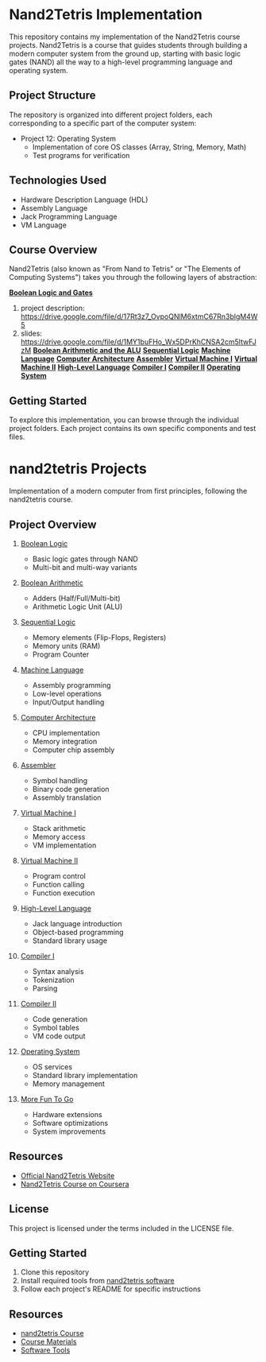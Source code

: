 # Nand2Tetris Implementation

This repository contains my implementation of the Nand2Tetris course projects. Nand2Tetris is a course that guides students through building a modern computer system from the ground up, starting with basic logic gates (NAND) all the way to a high-level programming language and operating system.

## Project Structure

The repository is organized into different project folders, each corresponding to a specific part of the computer system:

- Project 12: Operating System
  - Implementation of core OS classes (Array, String, Memory, Math)
  - Test programs for verification

## Technologies Used

- Hardware Description Language (HDL)
- Assembly Language
- Jack Programming Language
- VM Language

## Course Overview

Nand2Tetris (also known as "From Nand to Tetris" or "The Elements of Computing Systems") takes you through the following layers of abstraction:

**[Boolean Logic and Gates](pplx://action/followup)**
   1. project description: https://drive.google.com/file/d/17Rt3z7_OvpoQNlM6xtmC67Rn3blgM4W5
   2. slides: https://drive.google.com/file/d/1MY1buFHo_Wx5DPrKhCNSA2cm5ltwFJzM
**[Boolean Arithmetic and the ALU](pplx://action/followup)**
**[Sequential Logic](pplx://action/followup)**
**[Machine Language](pplx://action/followup)**
**[Computer Architecture](pplx://action/followup)**
**[Assembler](pplx://action/followup)**
**[Virtual Machine I](pplx://action/followup)**
**[Virtual Machine II](pplx://action/followup)**
**[High-Level Language](pplx://action/followup)**
**[Compiler I](pplx://action/followup)**
**[Compiler II](pplx://action/followup)**
**[Operating System](pplx://action/followup)**


## Getting Started

To explore this implementation, you can browse through the individual project folders. Each project contains its own specific components and test files.



# nand2tetris Projects

Implementation of a modern computer from first principles, following the nand2tetris course.

## Project Overview

1. [Boolean Logic](projects/1/README.md)
   - Basic logic gates through NAND
   - Multi-bit and multi-way variants

2. [Boolean Arithmetic](projects/2/README.md)
   - Adders (Half/Full/Multi-bit)
   - Arithmetic Logic Unit (ALU)

3. [Sequential Logic](projects/3/README.md)
   - Memory elements (Flip-Flops, Registers)
   - Memory units (RAM)
   - Program Counter

4. [Machine Language](projects/4/README.md)
   - Assembly programming
   - Low-level operations
   - Input/Output handling

5. [Computer Architecture](projects/5/README.md)
   - CPU implementation
   - Memory integration
   - Computer chip assembly

6. [Assembler](projects/6/README.md)
   - Symbol handling
   - Binary code generation
   - Assembly translation

7. [Virtual Machine I](projects/7/README.md)
   - Stack arithmetic
   - Memory access
   - VM implementation

8. [Virtual Machine II](projects/8/README.md)
   - Program control
   - Function calling
   - Function execution

9. [High-Level Language](projects/9/README.md)
   - Jack language introduction
   - Object-based programming
   - Standard library usage

10. [Compiler I](projects/10/README.md)
    - Syntax analysis
    - Tokenization
    - Parsing

11. [Compiler II](projects/11/README.md)
    - Code generation
    - Symbol tables
    - VM code output

12. [Operating System](projects/12/README.md)
    - OS services
    - Standard library implementation
    - Memory management

13. [More Fun To Go](projects/13/README.md)
    - Hardware extensions
    - Software optimizations
    - System improvements

## Resources

- [Official Nand2Tetris Website](https://www.nand2tetris.org/)
- [Nand2Tetris Course on Coursera](https://www.coursera.org/learn/build-a-computer)

## License

This project is licensed under the terms included in the LICENSE file.

## Getting Started
1. Clone this repository
2. Install required tools from [nand2tetris software](https://www.nand2tetris.org/software)
3. Follow each project's README for specific instructions

## Resources
- [nand2tetris Course](https://www.nand2tetris.org)
- [Course Materials](https://www.nand2tetris.org/course)
- [Software Tools](https://www.nand2tetris.org/software)
